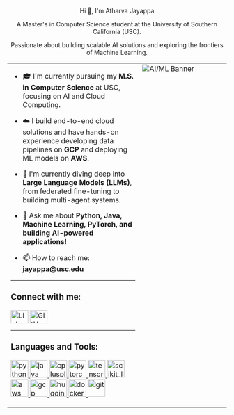 <div align="center">

Hi 👋, I'm Atharva Jayappa

A Master's in Computer Science student at the University of Southern California (USC).

Passionate about building scalable AI solutions and exploring the frontiers of Machine Learning.

</div>

<table>
<tr>
<td valign="top" width="60%">





<ul>
<li>
<p>
🎓 I'm currently pursuing my <strong>M.S. in Computer Science</strong> at USC, focusing on AI and Cloud Computing.
</p>
</li>
<li>
<p>
☁️ I build end-to-end cloud solutions and have hands-on experience developing data pipelines on <strong>GCP</strong> and deploying ML models on <strong>AWS</strong>.
</p>
</li>
<li>
<p>
🧠 I'm currently diving deep into <strong>Large Language Models (LLMs)</strong>, from federated fine-tuning to building multi-agent systems.
</p>
</li>
<li>
<p>
💬 Ask me about <strong>Python, Java, Machine Learning, PyTorch, and building AI-powered applications!</strong>
</p>
</li>
<li>
<p>
📫 How to reach me: <strong>jayappa@usc.edu</strong>
</p>
</li>
</ul>





<hr/>
<h3>Connect with me:</h3>
<p align="left">
<!-- Replace [your-linkedin-username] with your actual LinkedIn profile name -->
<a href="https://www.linkedin.com/in/atharva-jayappa-604b38227/" target="blank"><img align="center" src="https://www.google.com/search?q=https://raw.githubusercontent.com/rahuldkjain/github-profile-readme-generator/master/src/images/icons/Social/linked-in-alt.svg" alt="LinkedIn Profile" height="30" width="40" /></a>
<a href="https://github.com/Atharva-Jayappa" target="blank"><img align="center" src="https://www.google.com/search?q=https://raw.githubusercontent.com/rahuldkjain/github-profile-readme-generator/master/src/images/icons/Social/github.svg" alt="GitHub Profile" height="30" width="40" /></a>
</p>
<hr/>
<h3>Languages and Tools:</h3>
<p align="left">
<a href="https://www.python.org" target="_blank" rel="noreferrer"> <img src="https://www.google.com/search?q=https://raw.githubusercontent.com/devicons/devicon/master/icons/python/python-original.svg" alt="python" width="40" height="40"/> </a>
<a href="https://www.java.com" target="_blank" rel="noreferrer"> <img src="https://www.google.com/search?q=https://raw.githubusercontent.com/devicons/devicon/master/icons/java/java-original-wordmark.svg" alt="java" width="40" height="40"/> </a>
<a href="https://www.cplusplus.com/" target="_blank" rel="noreferrer"> <img src="https://www.google.com/search?q=https://raw.githubusercontent.com/devicons/devicon/master/icons/cplusplus/cplusplus-original.svg" alt="cplusplus" width="40" height="40"/> </a>
<a href="https://pytorch.org/" target="_blank" rel="noreferrer"> <img src="https://www.google.com/search?q=https://cdn.jsdelivr.net/gh/devicons/devicon/icons/pytorch/pytorch-original.svg" alt="pytorch" width="40" height="40"/> </a>
<a href="https://www.tensorflow.org" target="_blank" rel="noreferrer"> <img src="https://www.google.com/search?q=https://www.vectorlogo.zone/logos/tensorflow/tensorflow-icon.svg" alt="tensorflow" width="40" height="40"/> </a>
<a href="https://scikit-learn.org/" target="_blank" rel="noreferrer"> <img src="https://www.google.com/search?q=https://upload.wikimedia.org/wikipedia/commons/0/05/Scikit_learn_logo_small.svg" alt="scikit_learn" width="40" height="40"/> </a>
<a href="https://aws.amazon.com/sagemaker/" target="_blank" rel="noreferrer"> <img src="https://www.google.com/search?q=https://cdn.jsdelivr.net/gh/devicons/devicon/icons/amazonwebservices/amazonwebservices-original.svg" alt="aws" width="40" height="40"/> </a>
<a href="https://cloud.google.com/" target="_blank" rel="noreferrer"> <img src="https://www.google.com/search?q=https://www.vectorlogo.zone/logos/google_cloud/google_cloud-icon.svg" alt="gcp" width="40" height="40"/> </a>
<a href="https://huggingface.co/" target="_blank" rel="noreferrer"> <img src="https://www.google.com/search?q=https://huggingface.co/front/assets/huggingface_logo-noborder.svg" alt="huggingface" width="40" height="40"/> </a>
<a href="https://www.docker.com/" target="_blank" rel="noreferrer"> <img src="https://www.google.com/search?q=https://raw.githubusercontent.com/devicons/devicon/master/icons/docker/docker-original-wordmark.svg" alt="docker" width="40" height="40"/> </a>
<a href="https://git-scm.com/" target="_blank" rel="noreferrer"> <img src="https://www.google.com/search?q=https://www.vectorlogo.zone/logos/git-scm/git-scm-icon.svg" alt="git" width="40" height="40"/> </a>
</p>
</td>
<td valign="top" width="40%">
<!-- A banner that fits the AI/ML theme -->
<img src="https://www.google.com/search?q=https://media.giphy.com/media/v1.Y2lkPTc5MGI3NjExdGZzZ3c2cjVpa3hybGI1dDY5c3R2aHR2Z2JkbXRwNnJzcnY3eGJkYiZlcD12MV9pbnRlcm5hbF9naWZfYnlfaWQmY3Q9Zw/LwIyVA1e2oG3u/giphy.gif" alt="AI/ML Banner" />
</td>
</tr>
</table>